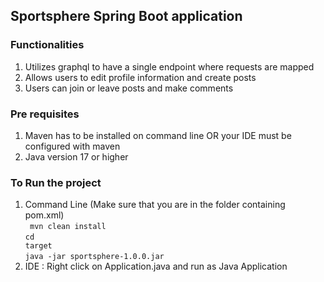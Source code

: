## Sportsphere Spring Boot application

### Functionalities
1. Utilizes graphql to have a single endpoint where requests are mapped
2. Allows users to edit profile information and create posts
3. Users can join or leave posts and make comments



### Pre requisites

1. Maven has to be installed on command line OR your IDE must be configured with maven
2. Java version 17 or higher

### To Run the project 
1. Command Line (Make sure that you are in the folder containing pom.xml)</br>
<code> mvn clean install</code></br>
<code>cd target</code></br>
<code>java -jar sportsphere-1.0.0.jar</code>
2. IDE : Right click on Application.java and run as Java Application

